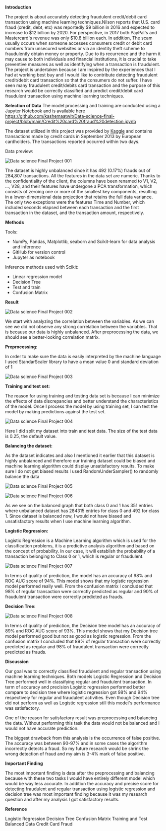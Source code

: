 **Introduction**

The project is about accurately detecting fraudulent credit/debit card transaction using machine learning techniques.Nilson reports that U.S. card fraud (credit, debt, etc) was reportedly $9 billion in 2016 and expected to increase to $12 billion by 2020. For perspective, in 2017 both PayPal&#39;s and Mastercard&#39;s revenue was only $10.8 billion each. In addition, The scam usually occurs when someone accesses consumers credit or debit card numbers from unsecured websites or via an identity theft scheme to fraudulently obtain money or property. Due to its recurrence and the harm it may cause to both individuals and financial institutions, it is crucial to take preventive measures as well as identifying when a transaction is fraudulent. The project is undertaken because I am inspired by the experiences that I had at working best buy and I would like to contribute detecting fraudulent credit/debit card transaction so that the consumers do not suffer. I have seen many fraudulent credit/debits card transaction and the purpose of this research would be correctly classified and predict credit/debit card fraudulent transaction using machine learning techniques.

**Selection of Data**
The model processing and training are conducted using a Jupyter Notebook and is available here https://github.com/kashemaatwit/Data-science-final-project/blob/main/Credit%20card%20fraud%20detection.ipynb

The dataset utilized in this project was provided by [Kaggle](https://www.kaggle.com/mlg-ulb/creditcardfraud) and contains transactions made by credit cards in September 2013 by European cardholders. The transactions reported occurred within two days.

Data preview:

![Data science Final Project 001](https://user-images.githubusercontent.com/65506977/102176439-61eac580-3e6f-11eb-9786-fc953c8cbc47.png)


The dataset is highly unbalanced since it has 492 (0.17%) frauds out of 284,807 transactions. All the features in the data set are numeric. Thanks to the confidentiality of the client, the columns have been renamed to V1, V2, ..., V28, and their features have undergone a PCA transformation, which consists of zeroing one or more of the smallest key components, resulting in a lower-dimensional data projection that retains the full data variance. The only two exceptions were the features Time and Number, which included seconds elapsed between each transaction and the first transaction in the dataset, and the transaction amount, respectively.

**Methods**

Tools:

- NumPy, Pandas, Matplotlib, seaborn and Scikit-learn for data analysis and inference
- GitHub for version control
- Jupyter as notebook

Inference methods used with Scikit:

- Linear regression model
- Decision Tree
- Test and train
- Confusion Matrix 

**Result**

![Data science Final Project 002](https://user-images.githubusercontent.com/65506977/102176785-243a6c80-3e70-11eb-933d-621d05b96d69.png)


We start with analyzing the correlation between the variables. As we can see we did not observe any strong correlation between the variables. That is because our data is highly unbalanced. After preprocessing the data, we should see a better-looking correlation matrix.

**Preprocessing:**

In order to make sure the data is easily interpreted by the machine language I used StandarScaler library to have a mean value 0 and standard deviation of 1

![Data science Final Project 003](https://user-images.githubusercontent.com/65506977/102176684-f3f2ce00-3e6f-11eb-8353-71a49ebdcd20.png)


**Training and test set:**

The reason for using training and testing data set is because I can minimize the effects of data discrepancies and better understand the characteristics of the model. Once I process the model by using training set, I can test the model by making predictions against the test set.

![Data science Final Project 004](https://user-images.githubusercontent.com/65506977/102176855-4b913980-3e70-11eb-8470-c42fd592833d.png)

Here I did split my dataset into train and test data. The size of the test data is 0.25, the default value.

**Balancing the dataset:**

As the dataset indicates and also I mentioned it earlier that this dataset is highly unbalanced and therefore our training dataset could be biased and machine learning algorithm could display unsatisfactory results. To make sure I do not get biased results I used RandomUnderSampler() to randomly balance the data

![Data science Final Project 005](https://user-images.githubusercontent.com/65506977/102176918-682d7180-3e70-11eb-9a42-91fb685596e6.png)


![Data science Final Project 006](https://user-images.githubusercontent.com/65506977/102176952-79767e00-3e70-11eb-8e04-13f2271bea3f.png)

As we see on the balanced graph that both class 0 and 1 has 351 entries where unbalanced dataset has 284315 entries for class 0 and 492 for class 1. Since dataset is balanced now, I would not have biased and unsatisfactory results when I use machine learning algorithm.

**Logistic Regression:**

Logistic Regression is a Machine Learning algorithm which is used for the classification problems, it is a predictive analysis algorithm and based on the concept of probability. In our case, it will establish the probability of a transaction belonging to Class 0 or 1, which is regular or fraudulent.

![Data science Final Project 007](https://user-images.githubusercontent.com/65506977/102176981-8d21e480-3e70-11eb-83f7-10814abd4c26.png)


In terms of quality of prediction, the model has an accuracy of 98% and ROC AUC score of 94%. This model shows that my logistic regression model performed really well. From the confusion matrix I concluded that 98% of regular transaction were correctly predicted as regular and 90% of fraudulent transaction were correctly predicted as frauds.

**Decision Tree:**

![Data science Final Project 008](https://user-images.githubusercontent.com/65506977/102177009-a0cd4b00-3e70-11eb-8b4f-c0141c85ab2f.png)

In terms of quality of prediction, the Decision tree model has an accuracy of 89% and ROC AUC score of 93%. This model shows that my Decision tree model performed good but not as good as logistic regression. From the confusion matrix I concluded that 89% of regular transaction were correctly predicted as regular and 98% of fraudulent transaction were correctly predicted as frauds.

**Discussion**

Our goal was to correctly classified fraudulent and regular transaction using machine learning techniques. Both models Logistic Regression and Decision Tree performed well in classifying regular and fraudulent transaction. In term of accuracy and precision Logistic regression performed better compare to decision tree where logistic regression got 98% and 94% respectively for regular and fraudulent activities. Even though Decision tree did not perform as well as Logistic regression still this model&#39;s performance was satisfactory.

One of the reason for satisfactory result was preprocessing and balancing the data. Without performing this task the data would not be balanced and I would not have accurate prediction.

The biggest drawback from this analysis is the occurrence of false positive. The accuracy was between 90-97% and in some cases the algorithm incorrectly detects a fraud. So my future research would be shrink the wrong detection of fraud and my aim is 3-4% mark of false positive.

**Important Finding**

The most important finding is data after the preprocessing and balancing because with these two tasks I would have entirely different model which would be way less accurate. In addition the accuracy and precise score for detecting fraudulent and regular transaction using logistic regression and decision tree was most important finding because it was my research question and after my analysis I got satisfactory results.

**Reference**

 Logistic Regression
Decision Tree
Confusion Matrix
Training and Test
Balanced Data
Credit Card Fraud





